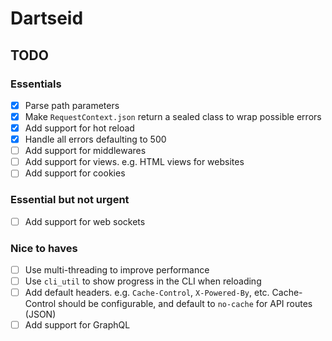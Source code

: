 # Dartseid

## TODO

### Essentials

- [x] Parse path parameters
- [x] Make `RequestContext.json` return a sealed class to wrap possible errors
- [x] Add support for hot reload
- [x] Handle all errors defaulting to 500
- [ ] Add support for middlewares
- [ ] Add support for views. e.g. HTML views for websites
- [ ] Add support for cookies

### Essential but not urgent

- [ ] Add support for web sockets

### Nice to haves

- [ ] Use multi-threading to improve performance
- [ ] Use `cli_util` to show progress in the CLI when reloading
- [ ] Add default headers. e.g. `Cache-Control`, `X-Powered-By`, etc. Cache-Control should be configurable, and
  default to `no-cache` for API routes (JSON)
- [ ] Add support for GraphQL
